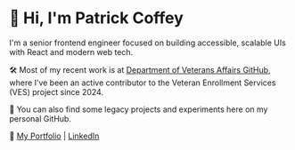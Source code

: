 # 👋 Hi, I'm Patrick Coffey

I'm a senior frontend engineer focused on building accessible, scalable UIs with React and modern web tech.

🛠 Most of my recent work is at [Department of Veterans Affairs GitHub](https://github.com/patrick-va), where I’ve been an active contributor to the Veteran Enrollment Services (VES) project since 2024.

📁 You can also find some legacy projects and experiments here on my personal GitHub.

🔗 [My Portfolio](https://coffey.buzz) | [LinkedIn](https://linkedin.com/in/ptcoffey)

